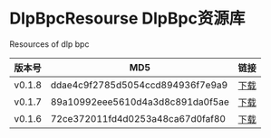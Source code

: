 # DlpBpcResourse DlpBpc资源库
Resources of dlp bpc 

|版本号    |MD5                               |链接                                       |
|:---      | ---                              | ---                                       |
|v0.1.8    |ddae4c9f2785d5054ccd894936f7e9a9  |[下载](./src/v0.1.8/release.rar)           |
|v0.1.7    |89a10992eee5610d4a3d8c891da0f5ae  |[下载](./src/v0.1.7/release.rar)           |
|v0.1.6    |72ce372011fd4d0253a48ca67d0faf80  |[下载](./src/v0.1.6/release.rar)           |

